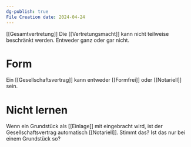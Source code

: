```yaml
---
dg-publish: true
File Creation date: 2024-04-24
---
```

[[Gesamtvertretung]]
Die [[Vertretungsmacht]] kann nicht teilweise beschränkt werden. Entweder ganz oder gar nicht.
# Form
Ein [[Gesellschaftsvertrag]] kann entweder [[Formfrei]] oder [[Notariell]] sein.

# Nicht lernen
Wenn ein Grundstück als [[Einlage]] mit eingebracht wird, ist der Gesellschaftsvertrag automatisch [[Notariell]].  Stimmt das? Ist das nur bei einem Grundstück so?


 